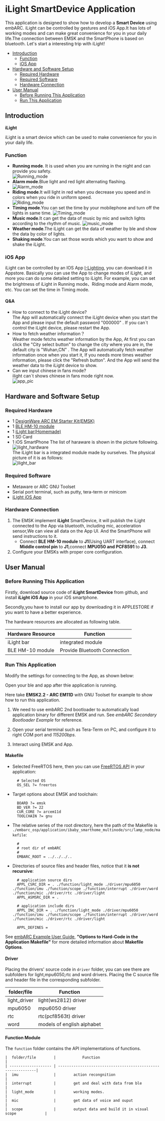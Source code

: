 # iLight SmartDevice Application
This application is designed to show how to develop a **Smart Device** using embARC. iLight can be controlled by gestures and iOS App.It has lots of working modes and can make great convenience for you in your daily life.The connection between EMSK and the SmartPhone is based on bluetooth. Let's start a interesting trip with iLight!

* [Introduction](#introduction)
	* [Function](#function)
	* [iOS App](#ios-app)
* [Hardware and Software Setup](#hardware-and-software-setup)
	* [Required Hardware](#required-hardware)
	* [Required Software](#required-software)
	* [Hardware Connection](#hardware-connection)
* [User Manual](#user-manual)
	* [Before Running This Application](#before-running-this-application)
	* [Run This Application](#run-this-application)

## Introduction

**iLight** 
 
 iLight is a smart device which can be used to make convenience for you in your daily life.

### Function

* **Running mode**. It is used when you are running in the night and can provide you safety.   
	![Running_mode][2]
* **Alarm mode**.Blue light and red light alternating flashing.   
    ![Alarm_mode][3]
* **Riding mode**.It will light in red when you decrease you speed and in colors when you ride in uniform speed.   
    ![Riding_mode][4]
* **Timing mode**.You can set the time by your mobilephone and turn off the lights in same time.
	![Timing_mode][5]
* **Music mode**.It can get the data of music by mic and switch lights according to the rhythm of music.
	![music_mode][6]
* **Weather mode**.The iLight can get the data of weather by ble and show the data by color of lights.
* **Shaking mode**.You can set those words which you want to show and shake the iLight.


### iOS App
iLight can be controlled by an IOS App [I-Lighting][35], you can download it in Appstore. Basically you can use the App to change modes of iLight, and more you can do some detailed setting to iLight. For example,  you can set the brightness of iLight in Running mode、Riding mode and Alarm mode, etc. You can set the time in Timing mode.   
#### Q&A
* How to connect to the iLight device?   
  The App will automatically connect the iLight device when you start the App and please input the default password "000000" . If you can`t control the iLight device,  please restart the App.
* How to fetch weather information？   
  Weather mode fetchs weather information by the App, At first you can click the "City select button" to change the city where you are in, the default city is "Wuhan,CN" . The App will automatically fetch weather information once when you start it, If you needs more times weather information, please click the "Refresh button". And the App will send the weather data to the iLight device to show.   
* Can we input chinese in fans mode?   
  ilight can`t shows chinese in fans mode right now.    
	![app_pic][1]  

## Hardware and Software Setup
### Required Hardware

- 1 [DesignWare ARC EM Starter Kit(EMSK)][30]
- 1 [BLE HM-10 module][31]
- 1 [iLight bar(Homemade)][32]
- 1 SD Card
- 1 iOS SmartPhone
The list of haraware is shown in the picture following.      
	![ilight_hardware][7]   
The iLight bar is a integrated module made by ourselves. The physical picture of it is as follows:   
	![ilight_bar][0]

### Required Software
- Metaware or ARC GNU Toolset
- Serial port terminal, such as putty, tera-term or minicom
- [iLight iOS App][35]

### Hardware Connection
1. The EMSK implement **iLight** SmartDevice, it will publish the iLight connected to the App via bluetooth, including mic, acceleration sensor,We can view all data on the App UI. And the SmartPhone will send instructions to it.
   - Connect **BLE HM-10 module** to **J1**(Using UART interface), connect **Middle control pin** to **J1**,connect **MPU050 and PCF8591** to **J3**.
2. Configure your EMSKs with proper core configuration.

## User Manual
### Before Running This Application
Firstly, download source code of **iLight SmartDevice** from github, and install **iLight iOS App** in your iOS smartphone.

Secondly,you have to install our app by downloading it in APPLESTORE if you want to have a better experience.

The hardware resources are allocated as following table.

|  Hardware Resource  |            Function                                           |   
| ------------------- | ------------------------------------------------------------- |
|  iLight bar         |        integrated module                                      |
|  BLE HM-10 module   |        Provide Bluetooth Connection                           |

### Run This Application

Modify the settings for connecting to the App, as shown below:

Open your ble and app after thie application is running.

Here take **EMSK2.2 - ARC EM11D** with GNU Toolset for example to show how to run this application.

1. We need to use embARC 2nd bootloader to automatically load application binary for different EMSK and run. See *embARC Secondary Bootloader Example* for reference.

2. Open your serial terminal such as Tera-Term on PC, and configure it to right COM port and *115200bps*.

3. Interact using EMSK and App.


#### Makefile

- Selected FreeRTOS here, then you can use [FreeRTOS API][39] in your application:

		# Selected OS
		OS_SEL ?= freertos

- Target options about EMSK and toolchain:

		BOARD ?= emsk
		BD_VER ?= 22
		CUR_CORE ?= arcem11d
		TOOLCHAIN ?= gnu

- The relative series of the root directory, here the path of the Makefile is `./embarc_osp/application/ibaby_smarthome_multinode/src/lamp_node/makefile`:

		#
		# root dir of embARC
		#
		EMBARC_ROOT = ../../../..

- Directories of source files and header files, notice that it **is not recursive**:

		# application source dirs
		APPL_CSRC_DIR = . ./function/light_mode ./driver/mpu6050 ./function/imu ./function/scope ./function/interrupt ./driver/word ./function/mic ./driver/rtc ./driver/light
		APPL_ASMSRC_DIR = .

		# application include dirs
		APPL_INC_DIR = . ./function/light_mode ./driver/mpu6050 ./function/imu ./function/scope ./function/interrupt ./driver/word ./function/mic ./driver/rtc ./driver/light
		
		APPL_DEFINES =

See [ embARC Example User Guide][40], **"Options to Hard-Code in the Application Makefile"** for more detailed information about **Makefile Options**.

#### Driver

Placing the drivers' source code in `driver` folder, you can see there are subfolders for light,mpu6050,rtc and word drivers.
Placing the C source file and header file in the corresponding subfolder.

|  folder/file        |            Function           |
| ------------------- | ------------------------------|
|  light_driver       |        light(ws2812) driver   |
|  mpu6050            |        mpu6050 driver         |
|  rtc                |     rtc(pcf8563t) driver      |
|  word               |    models of english alphabet |

#### Function Module

The `function` folder contains the API implementations of functions.

	|  folder/file        |            Function                                         |
	| ------------------- | ------------------------------------------------------------|
	|  imu                |        action recongnition                                  |
	|  interrupt          |        get and deal with data from ble                      |
	|  light_mode         |        working modes.                                       |
	|  mic                |        get data of voice and ouput                          |
    |  scope              |        output data and build it in visual scope             |
[0]: ./doc/screenshots/hard_ware.JPG        "iLight_hardware"
[1]: ./doc/screenshots/app_weather.JPG		"app_pic"
[2]: ./doc/screenshots/running_mode.gif
[3]: ./doc/screenshots/alarming_mode.gif
[4]: ./doc/screenshots/riding_mode.gif
[5]: ./doc/screenshots/timing_mode.gif
[6]: ./doc/screenshots/music_mode.gif
[7]: ./doc/screenshots/equipment.png
[31]:http://www.huamaosoft.cn/bluetooth.asp?id=0
[32]:http://pan.baidu.com/s/1geX2nNt
[30]: https://www.synopsys.com/dw/ipdir.php?ds=arc_em_starter_kit    "DesignWare ARC EM Starter Kit(EMSK)"
[35]:https://itunes.apple.com/cn/app/i-lighting/id1273641607?mt=8
[40]: http://embarc.org/embarc_osp/doc/embARC_Document/html/page_example.html   " embARC Example User Guide"
[39]: http://www.freertos.org/a00106.html   "FreeRTOS API"